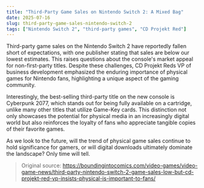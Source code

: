 ```yaml
---
title: "Third-Party Game Sales on Nintendo Switch 2: A Mixed Bag"
date: 2025-07-16
slug: third-party-game-sales-nintendo-switch-2
tags: ["Nintendo Switch 2", "third-party games", "CD Projekt Red"]
---
```


Third-party game sales on the Nintendo Switch 2 have reportedly fallen short of expectations, with one publisher stating that sales are below our lowest estimates. This raises questions about the console's market appeal for non-first-party titles. Despite these challenges, CD Projekt Reds VP of business development emphasized the enduring importance of physical games for Nintendo fans, highlighting a unique aspect of the gaming community.

Interestingly, the best-selling third-party title on the new console is Cyberpunk 2077, which stands out for being fully available on a cartridge, unlike many other titles that utilize Game-Key cards. This distinction not only showcases the potential for physical media in an increasingly digital world but also reinforces the loyalty of fans who appreciate tangible copies of their favorite games.

As we look to the future, will the trend of physical game sales continue to hold significance for gamers, or will digital downloads ultimately dominate the landscape? Only time will tell.
> Original source: https://boundingintocomics.com/video-games/video-game-news/third-party-nintendo-switch-2-game-sales-low-but-cd-projekt-red-vp-insists-physical-is-important-to-fans/